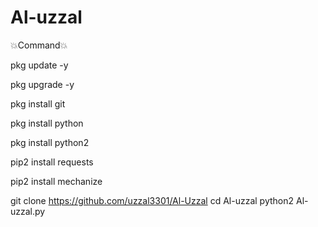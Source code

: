 # Al-uzzal

💥Command💥


pkg update -y

pkg upgrade -y

pkg install git 

pkg install python 

pkg install python2

pip2 install requests

pip2 install mechanize 

git clone https://github.com/uzzal3301/Al-Uzzal
cd Al-uzzal
python2 Al-uzzal.py
